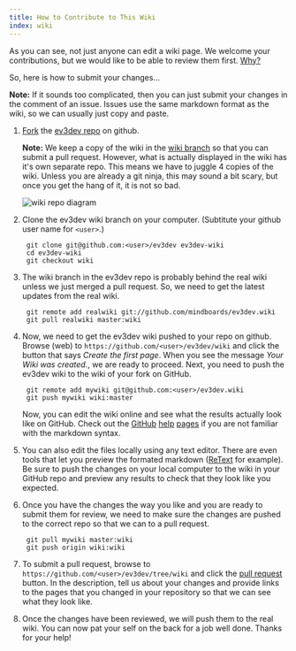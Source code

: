 ```yaml
---
title: How to Contribute to This Wiki
index: wiki
---
```


As you can see, not just anyone can edit a wiki page. We welcome your contributions, but we would like to be able to review them first. [Why?][1]

So, here is how to submit your changes... 

**Note:** If it sounds too complicated, then you can just submit your changes in the comment of an issue. Issues use the same markdown format as the wiki, so we can usually just copy and paste.

1. [Fork][2] the [ev3dev repo][3] on github.

    **Note:** We keep a copy of the wiki in the [wiki branch][4] so that you can submit a pull request. However, what is actually displayed in the wiki has it's own separate repo. This means we have to juggle 4 copies of the wiki. Unless you are already a git ninja, this may sound a bit scary, but once you get the hang of it, it is not so bad.
    
    ![wiki repo diagram](docs/ev3dev-wiki-repos.png)

2. Clone the ev3dev wiki branch on your computer. (Subtitute your github user name for `<user>`.)

        git clone git@github.com:<user>/ev3dev ev3dev-wiki
        cd ev3dev-wiki
        git checkout wiki
        
3. The wiki branch in the ev3dev repo is probably behind the real wiki unless we just merged a pull request. So, we need to get the latest updates from the real wiki.
        
        git remote add realwiki git://github.com/mindboards/ev3dev.wiki
        git pull realwiki master:wiki
        
4. Now, we need to get the ev3dev wiki pushed to your repo on github. Browse (web) to `https://github.com/<user>/ev3dev/wiki` and click the button that says *Create the first page*. When you see the message *Your Wiki was created.*, we are ready to proceed. Next, you need to push the ev3dev wiki to the wiki of your fork on GitHub.
    
        git remote add mywiki git@github.com:<user>/ev3dev.wiki
        git push mywiki wiki:master
        
    Now, you can edit the wiki online and see what the results actually look like on GitHub. Check out the [GitHub][5] [help][6] [pages][7] if you are not familiar with the markdown syntax.
    
5. You can also edit the files locally using any text editor.  There are even tools that let you preview the formated markdown ([ReText][8] for example). Be sure to push the changes on your local computer to the wiki in your GitHub repo and preview any results to check that they look like you expected.

6. Once you have the changes the way you like and you are ready to submit them for review, we need to make sure the changes are pushed to the correct repo so that we can to a pull request.

        git pull mywiki master:wiki
        git push origin wiki:wiki
       
7. To submit a pull request, browse to `https://github.com/<user>/ev3dev/tree/wiki` and click the [pull request][9] button. In the description, tell us about your changes and provide links to the pages that you changed in your repository so that we can see what they look like.

8. Once the changes have been reviewed, we will push them to the real wiki. You can now pat your self on the back for a job well done. Thanks for your help!

[1]: https://github.com/mindboards/ev3dev/issues/28
[2]: https://help.github.com/articles/fork-a-repo
[3]: https://github.com/mindboards/ev3dev
[4]: https://github.com/mindboards/ev3dev/tree/wiki
[5]: https://help.github.com/articles/markdown-basics
[6]: https://help.github.com/articles/github-flavored-markdown
[7]: https://help.github.com/articles/about-github-wikis
[8]: http://sourceforge.net/p/retext/home/ReText
[9]: https://help.github.com/articles/creating-a-pull-request
